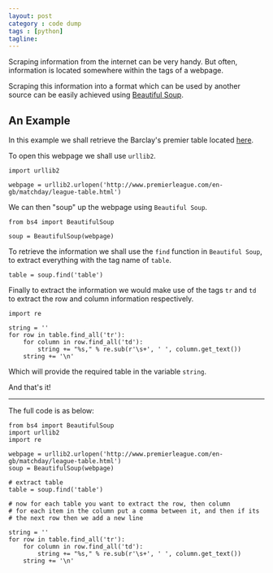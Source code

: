 ```yaml
---
layout: post
category : code dump
tags : [python]
tagline: 
---
```


Scraping information from the internet can be very handy. But often, information is located somewhere within the tags of a webpage. 

Scraping this information into a format which can be used by another source can be easily achieved using [Beautiful Soup](http://www.crummy.com/software/BeautifulSoup/).

## An Example

In this example we shall retrieve the Barclay's premier table located [here](http://www.premierleague.com/en-gb/matchday/league-table.html).

To open this webpage we shall use `urllib2`.

	import urllib2

	webpage = urllib2.urlopen('http://www.premierleague.com/en-gb/matchday/league-table.html')

We can then "soup" up the webpage using `Beautiful Soup`.

	from bs4 import BeautifulSoup
	
	soup = BeautifulSoup(webpage)

To retrieve the information we shall use the `find` function in `Beautiful Soup`, to extract everything with the tag name of `table`.

	table = soup.find('table')

Finally to extract the information we would make use of the tags `tr` and `td` to extract the row and column information respectively.

	import re

	string = ''
	for row in table.find_all('tr'):
		for column in row.find_all('td'):
			string += "%s," % re.sub(r'\s+', ' ', column.get_text())
		string += '\n'

Which will provide the required table in the variable `string`.

And that's it!

---

The full code is as below:

	from bs4 import BeautifulSoup
	import urllib2
	import re

	webpage = urllib2.urlopen('http://www.premierleague.com/en-gb/matchday/league-table.html')
	soup = BeautifulSoup(webpage)

	# extract table
	table = soup.find('table')

	# now for each table you want to extract the row, then column
	# for each item in the column put a comma between it, and then if its
	# the next row then we add a new line

	string = ''
	for row in table.find_all('tr'):
		for column in row.find_all('td'):
			string += "%s," % re.sub(r'\s+', ' ', column.get_text())
		string += '\n'



